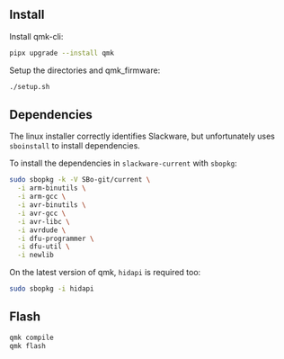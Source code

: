 ## Install

Install qmk-cli:

```bash
pipx upgrade --install qmk
```

Setup the directories and qmk_firmware:

```bash
./setup.sh
```

## Dependencies

The linux installer correctly identifies Slackware,
but unfortunately uses `sboinstall` to install dependencies.

To install the dependencies in `slackware-current` with `sbopkg`:

```bash
sudo sbopkg -k -V SBo-git/current \
  -i arm-binutils \
  -i arm-gcc \
  -i avr-binutils \
  -i avr-gcc \
  -i avr-libc \
  -i avrdude \
  -i dfu-programmer \
  -i dfu-util \
  -i newlib
```

On the latest version of qmk, `hidapi` is required too:

```bash
sudo sbopkg -i hidapi
```

## Flash

```bash
qmk compile
qmk flash
```
